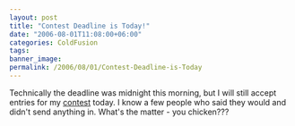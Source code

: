 ```yaml
---
layout: post
title: "Contest Deadline is Today!"
date: "2006-08-01T11:08:00+06:00"
categories: ColdFusion 
tags: 
banner_image: 
permalink: /2006/08/01/Contest-Deadline-is-Today
---
```


Technically the deadline was midnight this morning, but I will still accept entries for my <a href="http://ray.camdenfamily.com/index.cfm/2006/6/11/Advanced-ColdFusion-Contest-Announced">contest</a> today. I know a few people who said they would and didn't send anything in. What's the matter - you chicken???